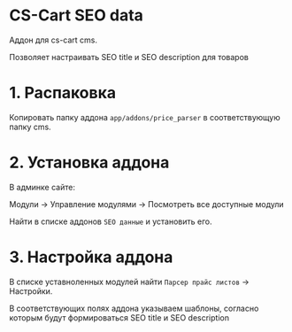 # CS-Cart SEO data
Аддон для cs-cart cms.

Позволяет настраивать SEO title и SEO description для товаров

# 1. Распаковка
Копировать папку аддона `app/addons/price_parser` в соответствующую папку cms.

# 2. Установка аддона
В админке сайте:

Модули -> Управление модулями -> Посмотреть все доступные модули

Найти в списке аддонов `SEO данные` и установить его.

# 3. Настройка аддона
В списке уставноленных модулей найти `Парсер прайс листов` -> Настройки.

В соответствующих полях аддона указываем шаблоны, согласно которым будут формироваться SEO title и SEO description

